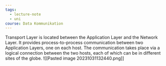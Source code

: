 ```yaml
---
tags:
  - lecture-note
  - uni
course: Data Kommunikation
---
```

Transport Layer is located between the
Application Layer and the Network Layer.
It provides process-to-process communication between two Application Layers, one on each host. The communication takes place via a logical connection between the two hosts, each of which can be in different sites of the globe. 
![[Pasted image 20231031132440.png]]
